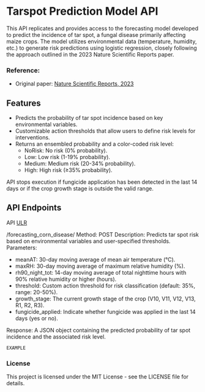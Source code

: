 # **Tarspot Prediction Model API**

This API replicates and provides access to the forecasting model developed to predict the incidence of tar spot, a fungal disease primarily affecting maize crops. The model utilizes environmental data (temperature, humidity, etc.) to generate risk predictions using logistic regression, closely following the approach outlined in the 2023 Nature Scientific Reports paper.

### Reference:
- Original paper: [Nature Scientific Reports, 2023](https://www.nature.com/articles/s41598-023-44338-6)


## Features

- Predicts the probability of tar spot incidence based on key environmental variables.
- Customizable action thresholds that allow users to define risk levels for interventions.
- Returns an ensembled probability and a color-coded risk level:
  - NoRisk: No risk (0% probability).
  - Low: Low risk (1-19% probability).
  - Medium: Medium risk (20-34% probability).
  - High: High risk (≥35% probability).

API stops execution if fungicide application has been detected in the last 14 days or if the crop growth stage is outside the valid range.


## API Endpoints
API [ULR](https://connect.doit.wisc.edu/forecasting_corn_disease/)

/forecasting_corn_disease/
Method: POST
Description: Predicts tar spot risk based on environmental variables and user-specified thresholds.
Parameters:
  - meanAT: 30-day moving average of mean air temperature (°C).
  - maxRH: 30-day moving average of maximum relative humidity (%).
  - rh90_night_tot: 14-day moving average of total nighttime hours with 90% relative humidity or higher (hours).
  - threshold: Custom action threshold for risk classification (default: 35%, range: 20-50%).
  - growth_stage: The current growth stage of the crop (V10, V11, V12, V13, R1, R2, R3).
  - fungicide_applied: Indicate whether fungicide was applied in the last 14 days (yes or no).

Response: A JSON object containing the predicted probability of tar spot incidence and the associated risk level.

```
EXAMPLE
```


### License

This project is licensed under the MIT License - see the LICENSE file for details.
